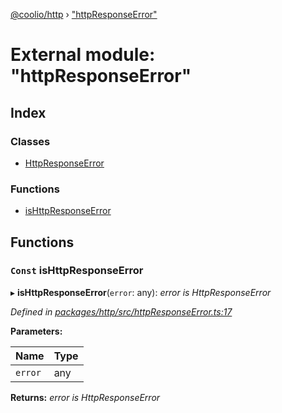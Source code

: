 [@coolio/http](../README.md) › ["httpResponseError"](_httpresponseerror_.md)

# External module: "httpResponseError"

## Index

### Classes

* [HttpResponseError](../classes/_httpresponseerror_.httpresponseerror.md)

### Functions

* [isHttpResponseError](_httpresponseerror_.md#const-ishttpresponseerror)

## Functions

### `Const` isHttpResponseError

▸ **isHttpResponseError**(`error`: any): *error is HttpResponseError*

*Defined in [packages/http/src/httpResponseError.ts:17](https://github.com/headline-1/coolio/blob/32658f8/packages/http/src/httpResponseError.ts#L17)*

**Parameters:**

Name | Type |
------ | ------ |
`error` | any |

**Returns:** *error is HttpResponseError*
